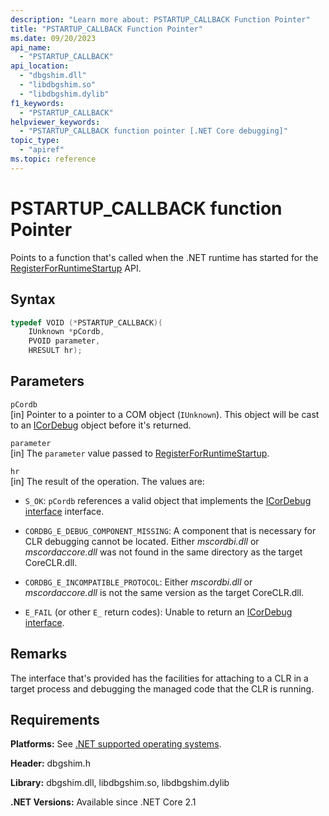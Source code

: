 ```yaml
---
description: "Learn more about: PSTARTUP_CALLBACK Function Pointer"
title: "PSTARTUP_CALLBACK Function Pointer"
ms.date: 09/20/2023
api_name:
  - "PSTARTUP_CALLBACK"
api_location:
  - "dbgshim.dll"
  - "libdbgshim.so"
  - "libdbgshim.dylib"
f1_keywords:
  - "PSTARTUP_CALLBACK"
helpviewer_keywords:
  - "PSTARTUP_CALLBACK function pointer [.NET Core debugging]"
topic_type:
  - "apiref"
ms.topic: reference
---
```

# PSTARTUP_CALLBACK function Pointer

Points to a function that's called when the .NET runtime has started for the [RegisterForRuntimeStartup](registerforruntimestartup-function.md) API.

## Syntax

```cpp
typedef VOID (*PSTARTUP_CALLBACK)(
    IUnknown *pCordb,
    PVOID parameter,
    HRESULT hr);
```

## Parameters

`pCordb`\
[in] Pointer to a pointer to a COM object (`IUnknown`). This object will be cast to an [ICorDebug](../../../framework/unmanaged-api/debugging/icordebug-interface.md) object before it's returned.

`parameter`\
[in] The `parameter` value passed to [RegisterForRuntimeStartup](registerforruntimestartup-function.md).

`hr`\
[in] The result of the operation. The values are:

- `S_OK`: `pCordb` references a valid object that implements the [ICorDebug interface](../../../framework/unmanaged-api/debugging/icordebug-interface.md) interface.

- `CORDBG_E_DEBUG_COMPONENT_MISSING`: A component that is necessary for CLR debugging cannot be located. Either _mscordbi.dll_ or _mscordaccore.dll_ was not found in the same directory as the target CoreCLR.dll.

- `CORDBG_E_INCOMPATIBLE_PROTOCOL`: Either _mscordbi.dll_ or _mscordaccore.dll_ is not the same version as the target CoreCLR.dll.

- `E_FAIL` (or other `E_` return codes): Unable to return an [ICorDebug interface](../../../framework/unmanaged-api/debugging/icordebug-interface.md).

## Remarks

The interface that's provided has the facilities for attaching to a CLR in a target process and debugging the managed code that the CLR is running.

## Requirements

 **Platforms:** See [.NET supported operating systems](https://github.com/dotnet/core/blob/main/os-lifecycle-policy.md).

 **Header:** dbgshim.h

 **Library:** dbgshim.dll, libdbgshim.so, libdbgshim.dylib

 **.NET Versions:** Available since .NET Core 2.1
